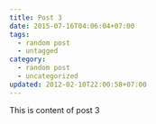```yaml
---
title: Post 3
date: 2015-07-16T04:06:04+07:00
tags:
  - random post
  - untagged
category:
  - random post
  - uncategorized
updated: 2012-02-10T22:00:58+07:00
---
```

This is content of post 3